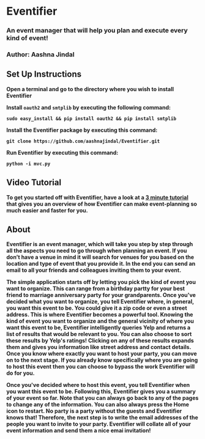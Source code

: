 # Eventifier #

### An event manager that will help you plan and execute <b>every<b> kind of event! ###

### Author: Aashna Jindal ###

## Set Up Instructions ##

Open a terminal and go to the directory where you wish to install Eventifier

Install `oauth2` and `smtplib` by executing the following command:

`sudo easy_install && pip install oauth2 && pip install smtplib`

Install the Eventifier package by executing this command:

`git clone https://github.com/aashnajindal/Eventifier.git`

Run Eventifier by executing this command:

`python -i mvc.py`

## Video Tutorial ##

To get you started off with Eventifier, have a look at a <a href="http://www.youtube.com/watch?v=ycYo26ceWok">3 minute tutorial</a> that gives you an overview of how Eventifier can make event-planning so much easier and faster for you.

## About ##

Eventifier is an event manager, which will take you step by step through all the aspects you need to go through when planning an event. If you don’t have a venue in mind it will search for venues for you based on the location and type of event that you provide it. In the end you can send an email to all your friends and colleagues inviting them to your event. 

The simple application starts off by letting you pick the kind of event you want to organize. This can range from a birthday partty for your best friend to marriage anniversary party for your grandparents. Once you've decided what you want to organize, you tell Eventifier where, in general, you want this event to be. You could give it a zip code or even a street address. This is where Eventifier becomes a powerful tool. Knowing the kind of event you want to organize and the general vicinity of where you want this event to be, Eventifier intelligently queries Yelp and returns a list of results that would be relevant to you. You can also choose to sort these results by Yelp's ratings! Clicking on any of these results expands them and gives you information like street address and contact details. Once you know where exactly you want to host your party, you can move on to the next stage. If you already know specifically where you are going to host this event then you can choose to bypass the work Eventifier will do for you.

Once you've decided where to host this event, you tell Eventifier when you want this event to be. Following this, Eventifier gives you a summary of your event so far. Note that you can always go back to any of the pages to change any of the information. You can also always press the Home icon to restart. No party is a party without the guests and Eventifier knows that! Therefore, the next step is to write the email addresses of the people you want to invite to your party. Eventifier will collate all of your event information and send them a nice emai invitation!



